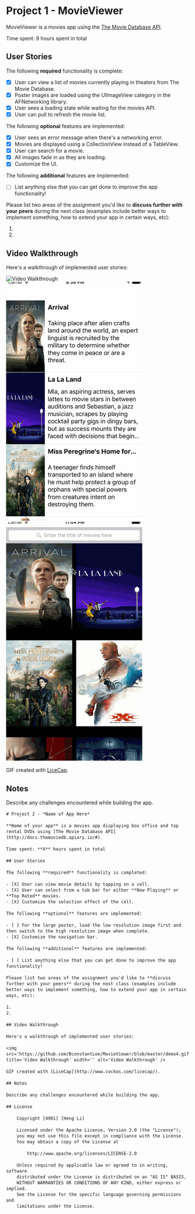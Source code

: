# Project 1 - MovieViewer

MovieViewer is a movies app using the [The Movie Database API](http://docs.themoviedb.apiary.io/#).

Time spent: 9 hours spent in total

## User Stories

The following **required** functionality is complete:

- [x] User can view a list of movies currently playing in theaters from The Movie Database.
- [x] Poster images are loaded using the UIImageView category in the AFNetworking library.
- [x] User sees a loading state while waiting for the movies API.
- [x] User can pull to refresh the movie list.

The following **optional** features are implemented:

- [X] User sees an error message when there's a networking error.
- [X] Movies are displayed using a CollectionView instead of a TableView.
- [X] User can search for a movie.
- [X] All images fade in as they are loading.
- [X] Customize the UI.

The following **additional** features are implemented:

- [ ] List anything else that you can get done to improve the app functionality!

Please list two areas of the assignment you'd like to **discuss further with your peers** during the next class (examples include better ways to implement something, how to extend your app in certain ways, etc):

1.
2.

## Video Walkthrough

Here's a walkthrough of implemented user stories:

<img src='https://github.com/BconstantLee/MovieViewer/blob/master/demo.gif' title='Video Walkthrough' width='' alt='Video Walkthrough' />

<img src='https://github.com/BconstantLee/MovieViewer/blob/master/demo2.gif' title='' width='' alt='' />

<img src='https://github.com/BconstantLee/MovieViewer/blob/master/demo3.gif' title='' width='' alt='' />

GIF created with [LiceCap](http://www.cockos.com/licecap/).

## Notes

Describe any challenges encountered while building the app.

    # Project 2 - *Name of App Here*

    **Name of your app** is a movies app displaying box office and top rental DVDs using [The Movie Database API](http://docs.themoviedb.apiary.io/#).

    Time spent: **X** hours spent in total

    ## User Stories

    The following **required** functionality is completed:

    - [X] User can view movie details by tapping on a cell.
    - [X] User can select from a tab bar for either **Now Playing** or **Top Rated** movies.
    - [X] Customize the selection effect of the cell.

    The following **optional** features are implemented:

    - [ ] For the large poster, load the low resolution image first and then switch to the high resolution image when complete.
    - [X] Customize the navigation bar.

    The following **additional** features are implemented:

    - [ ] List anything else that you can get done to improve the app functionality!

    Please list two areas of the assignment you'd like to **discuss further with your peers** during the next class (examples include better ways to implement something, how to extend your app in certain ways, etc):

    1.
    2.

    ## Video Walkthrough

    Here's a walkthrough of implemented user stories:

    <img src='https://github.com/BconstantLee/MovieViewer/blob/master/demo4.gif' title='Video Walkthrough' width='' alt='Video Walkthrough' />

    GIF created with [LiceCap](http://www.cockos.com/licecap/).

    ## Notes

    Describe any challenges encountered while building the app.

    ## License

        Copyright [4901] [Heng Li]

        Licensed under the Apache License, Version 2.0 (the "License");
        you may not use this file except in compliance with the License.
        You may obtain a copy of the License at

            http://www.apache.org/licenses/LICENSE-2.0

        Unless required by applicable law or agreed to in writing, software
        distributed under the License is distributed on an "AS IS" BASIS,
        WITHOUT WARRANTIES OR CONDITIONS OF ANY KIND, either express or implied.
        See the License for the specific language governing permissions and
        limitations under the License.

